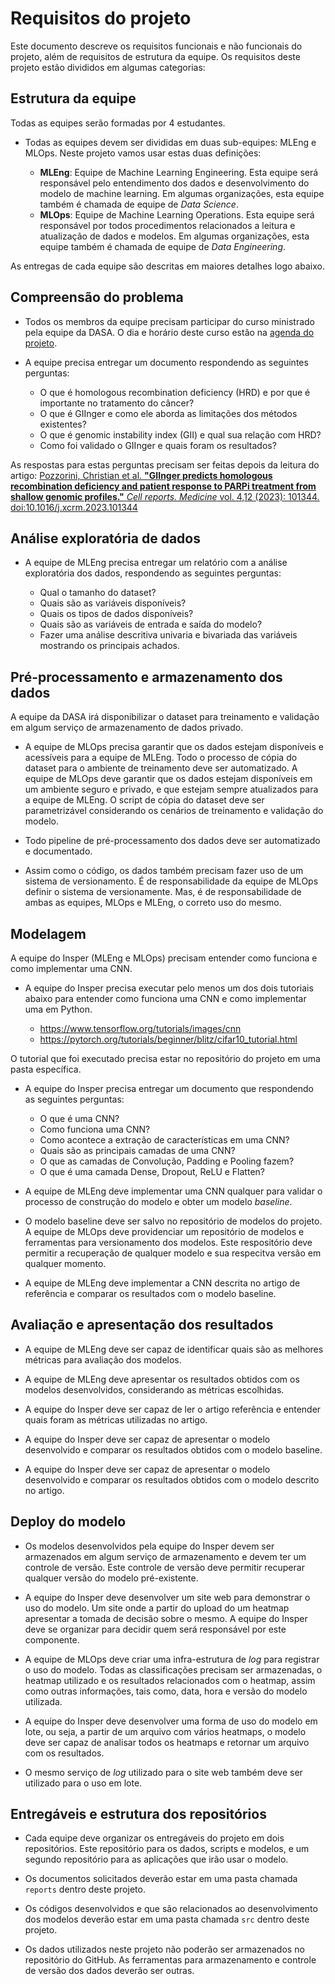 # Requisitos do projeto

Este documento descreve os requisitos funcionais e não funcionais do projeto, além de requisitos de estrutura da equipe. Os requisitos deste projeto estão divididos em algumas categorias: 

## Estrutura da equipe

Todas as equipes serão formadas por 4 estudantes. 

* Todas as equipes devem ser divididas em duas sub-equipes: MLEng e MLOps. Neste projeto vamos usar estas duas definições: 

    * **MLEng**: Equipe de Machine Learning Engineering. Esta equipe será responsável pelo entendimento dos dados e desenvolvimento do modelo de machine learning. Em algumas organizações, esta equipe também é chamada de equipe de *Data Science*.
    * **MLOps**: Equipe de Machine Learning Operations. Esta equipe será responsável por todos procedimentos relacionados a leitura e atualização de dados e modelos. Em algumas organizações, esta equipe também é chamada de equipe de *Data Engineering*.

As entregas de cada equipe são descritas em maiores detalhes logo abaixo.  

## Compreensão do problema

* Todos os membros da equipe precisam participar do curso ministrado pela equipe da DASA. O dia e horário deste curso estão na [agenda do projeto](./agenda.md).

* A equipe precisa entregar um documento respondendo as seguintes perguntas:  
    
    - O que é homologous recombination deficiency (HRD) e por que é importante no tratamento do câncer?
    - O que é GIInger e como ele aborda as limitações dos métodos existentes?
    - O que é genomic instability index (GII) e qual sua relação com HRD?
    - Como foi validado o GIInger e quais foram os resultados?

As respostas para estas perguntas precisam ser feitas depois da leitura do artigo: [Pozzorini, Christian et al. **"GIInger predicts homologous recombination deficiency and patient response to PARPi treatment from shallow genomic profiles."** *Cell reports. Medicine* vol. 4,12 (2023): 101344. doi:10.1016/j.xcrm.2023.101344](./referencias/gIInger_paper.pdf)

## Análise exploratória de dados

* A equipe de MLEng precisa entregar um relatório com a análise exploratória dos dados, respondendo as seguintes perguntas:

    - Qual o tamanho do dataset?
    - Quais são as variáveis disponíveis?
    - Quais os tipos de dados disponíveis?
    - Quais são as variáveis de entrada e saída do modelo?
    - Fazer uma análise descritiva univaria e bivariada das variáveis mostrando os principais achados. 

## Pré-processamento e armazenamento dos dados

A equipe da DASA irá disponibilizar o dataset para treinamento e validação em algum serviço de armazenamento de dados privado.

* A equipe de MLOps precisa garantir que os dados estejam disponíveis e acessíveis para a equipe de MLEng. Todo o processo de cópia do dataset para o ambiente de treinamento deve ser automatizado. A equipe de MLOps deve garantir que os dados estejam disponíveis em um ambiente seguro e privado, e que estejam sempre atualizados para a equipe de MLEng. O script de cópia do dataset deve ser parametrizável considerando os cenários de treinamento e validação do modelo. 

* Todo pipeline de pré-processamento dos dados deve ser automatizado e documentado.

* Assim como o código, os dados também precisam fazer uso de um sistema de versionamento. É de responsabilidade da equipe de MLOps definir o sistema de versionamente. Mas, é de responsabilidade de ambas as equipes, MLOps e MLEng, o correto uso do mesmo.

## Modelagem

A equipe do Insper (MLEng e MLOps) precisam entender como funciona e como implementar uma CNN. 

* A equipe do Insper precisa executar pelo menos um dos dois tutoriais abaixo para entender como funciona uma CNN e como implementar uma em Python.

    * https://www.tensorflow.org/tutorials/images/cnn
    * https://pytorch.org/tutorials/beginner/blitz/cifar10_tutorial.html

O tutorial que foi executado precisa estar no repositório do projeto em uma pasta específica. 

* A equipe do Insper precisa entregar um documento que respondendo as seguintes perguntas:

    - O que é uma CNN?
    - Como funciona uma CNN?
    - Como acontece a extração de características em uma CNN?
    - Quais são as principais camadas de uma CNN?
    - O que as camadas de Convolução, Padding e Pooling fazem?
    - O que é uma camada Dense, Dropout, ReLU e Flatten?

* A equipe de MLEng deve implementar uma CNN qualquer para validar o processo de construção do modelo e obter um modelo *baseline*. 

* O modelo baseline deve ser salvo no repositório de modelos do projeto. A equipe de MLOps deve providenciar um repositório de modelos e ferramentas para versionamento dos modelos. Este respositório deve permitir a recuperação de qualquer modelo e sua respecitva versão em qualquer momento.

* A equipe de MLEng deve implementar a CNN descrita no artigo de referência e comparar os resultados com o modelo baseline. 

## Avaliação e apresentação dos resultados

* A equipe de MLEng deve ser capaz de identificar quais são as melhores métricas para avaliação dos modelos.

* A equipe de MLEng deve apresentar os resultados obtidos com os modelos desenvolvidos, considerando as métricas escolhidas.

* A equipe do Insper deve ser capaz de ler o artigo referência e entender quais foram as métricas utilizadas no artigo. 

* A equipe do Insper deve ser capaz de apresentar o modelo desenvolvido e comparar os resultados obtidos com o modelo baseline.

* A equipe do Insper deve ser capaz de apresentar o modelo desenvolvido e comparar os resultados obtidos com o modelo descrito no artigo.  

## Deploy do modelo

* Os modelos desenvolvidos pela equipe do Insper devem ser armazenados em algum serviço de armazenamento e devem ter um controle de versão. Este controle de versão deve permitir recuperar qualquer versão do modelo pré-existente. 

* A equipe do Insper deve desenvolver um site web para demonstrar o uso do modelo. Um site onde a partir do upload do um heatmap apresentar a tomada de decisão sobre o mesmo. A equipe do Insper deve se organizar para decidir quem será responsável por este componente. 

* A equipe de MLOps deve criar uma infra-estrutura de *log* para registrar o uso do modelo. Todas as classificações precisam ser armazenadas, o heatmap utilizado e os resultados relacionados com o heatmap, assim como outras informações, tais como, data, hora e versão do modelo utilizada. 

* A equipe do Insper deve desenvolver uma forma de uso do modelo em lote, ou seja, a partir de um arquivo com vários heatmaps, o modelo deve ser capaz de analisar todos os heatmaps e retornar um arquivo com os resultados.

* O mesmo serviço de *log* utilizado para o site web também deve ser utilizado para o uso em lote.

## Entregáveis e estrutura dos repositórios

* Cada equipe deve organizar os entregáveis do projeto em dois repositórios. Este repositório para os dados, scripts e modelos, e um segundo repositório para as aplicações que irão usar o modelo. 

* Os documentos solicitados deverão estar em uma pasta chamada `reports` dentro deste projeto. 

* Os códigos desenvolvidos e que são relacionados ao desenvolvimento dos modelos deverão estar em uma pasta chamada `src` dentro deste projeto. 

* Os dados utilizados neste projeto não poderão ser armazenados no repositório do GitHub. As ferramentas para armazenamento e controle de versão dos dados deverão ser outras. 